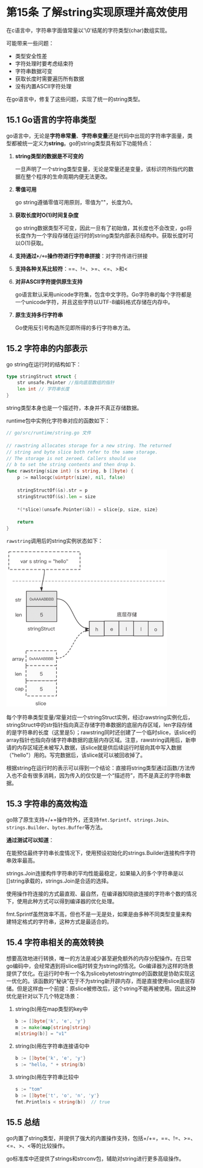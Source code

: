 # 第15条 了解string实现原理并高效使用

在c语言中，字符串字面值常量以'\0'结尾的字符类型(char)数组实现。

可能带来一些问题：

- 类型安全性差
- 字符处理时要考虑结束符
- 字符串数据可变
- 获取长度时需要遍历所有数据
- 没有内置ASCII字符处理

在go语言中，修复了这些问题，实现了统一的string类型。

## 15.1 Go语言的字符串类型

go语言中，无论是**字符串常量**、**字符串变量**还是代码中出现的字符串字面量，类型都被统一定义为**string**。go的string类型具有如下功能特点：

1. **string类型的数据是不可变的**

   一旦声明了一个string类型变量，无论是常量还是变量，该标识符所指代的数据在整个程序的生命周期内便无法更改。

2. **零值可用**

   go string遵循零值可用原则，零值为""，长度为0。

3. **获取长度时O(1)时间复杂度**

   go string数据类型不可变，因此一旦有了初始值，其长度也不会改变，go将长度作为一个字段存储在运行时的string类型内部表示结构中。获取长度时可以O(1)获取。

4. **支持通过`+/+=`操作符进行字符串拼接**：对字符传进行拼接

5. **支持各种关系比较符**：==、!=、>=、<=、>和<

6. **对非ASCII字符提供原生支持**

   go语言默认采用unicode字符集，包含中文字符。Go字符串的每个字符都是一个unicode字符，并且这些字符以UTF-8编码格式存储在内存中。

7. **原生支持多行字符串**

   Go使用反引号构造所见即所得的多行字符串方法。

## 15.2 字符串的内部表示

go string在运行时的结构如下：

```go
type stringStruct struct {
	str unsafe.Pointer //指向底层数组的指针
	len int // 字符串长度
}
```

string类型本身也是一个描述符，本身并不真正存储数据。

runtime包中实例化字符串对应的函数如下：

```go
// go/src/runtime/string.go 文件

// rawstring allocates storage for a new string. The returned
// string and byte slice both refer to the same storage.
// The storage is not zeroed. Callers should use
// b to set the string contents and then drop b.
func rawstring(size int) (s string, b []byte) {
	p := mallocgc(uintptr(size), nil, false)

	stringStructOf(&s).str = p
	stringStructOf(&s).len = size

	*(*slice)(unsafe.Pointer(&b)) = slice{p, size, size}

	return
}
```

`rawstring`调用后的string实例状态如下：

<img src="15.了解string实现原理并高效使用/images/image-20240707174624219.png" alt="image-20240707174624219" style="zoom:50%;" />

每个字符串类型变量/常量对应一个stringStruct实例，经过rawstring实例化后，stringStruct中的str指针指向真正存储字符串数据的底层内存区域，len字段存储的是字符串的长度（这里是5）；rawstring同时还创建了一个临时slice，该slice的array指针也指向存储字符串数据的底层内存区域。注意，rawstring调用后，新申请的内存区域还未被写入数据，该slice就是供后续运行时层向其中写入数据（"hello"）用的。写完数据后，该slice就可以被回收掉了。

根据string在运行时的表示可以得到一个结论：直接将string类型通过函数/方法传入也不会有很多消耗，因为传入的仅仅是一个“描述符”，而不是真正的字符串数据。

## 15.3 字符串的高效构造

go除了原生支持+/+=操作符外，还支持`fmt.Sprintf`、`strings.Join`、`strings.Builder`、`bytes.Buffer`等方法。

**通过测试可以知道**：

在能预估最终字符串长度情况下，使用预设初始化的strings.Builder连接构件字符串效率最高。

strings.Join连接构件字符串的平均性能最稳定，如果输入的多个字符串是以[]string承载的，strings.Join是合适的选择。

使用操作符连接的方式最直观、最自然，在编译器知晓欲连接的字符串个数的情况下，使用此种方式可以得到编译器的优化处理。

fmt.Sprintf虽然效率不高，但也不是一无是处，如果是由多种不同类型变量来构建特定格式的字符串，这种方式是最适合的。

## 15.4 字符串相关的高效转换

想要高效地进行转换，唯一的方法是减少甚至避免额外的内存分配操作。在日常go编码中，会经常遇到将slice临时转变为string的情况。Go编译器为这样的场景提供了优化。在运行时中有一个名为slicebytetostringtmp的函数就是协助实现这一优化的。该函数的“秘诀”在于不为string新开辟内存，而是直接使用slice底层存储。但是这样由一个前提：原slice被修改后，这个string不能再被使用。因此这种优化是针对以下几个特定场景：

1. string(b)用在map类型的key中

   ```go
   b := []byte{'k', 'e', 'y'}
   m := make(map[string]string)
   m[string(b)] = "v1"
   ```

2. string(b)用在字符串连接语句中

   ```go
   b := []byte{'k', 'e', 'y'}
   s := "hello, " + string(b)
   ```

3. string(b)用在字符串比较中

   ```go
   s := "tom"
   b := []byte{'t', 'o', 'n', 'y'}
   fmt.Println(s < string(b))  // true
   ```

## 15.5 总结

go内置了string类型，并提供了强大的内置操作支持，包括+/+=，==、!=、>=、<=、>、<等的比较操作。

go标准库中还提供了strings和strconv包，辅助对string进行更多高级操作。

